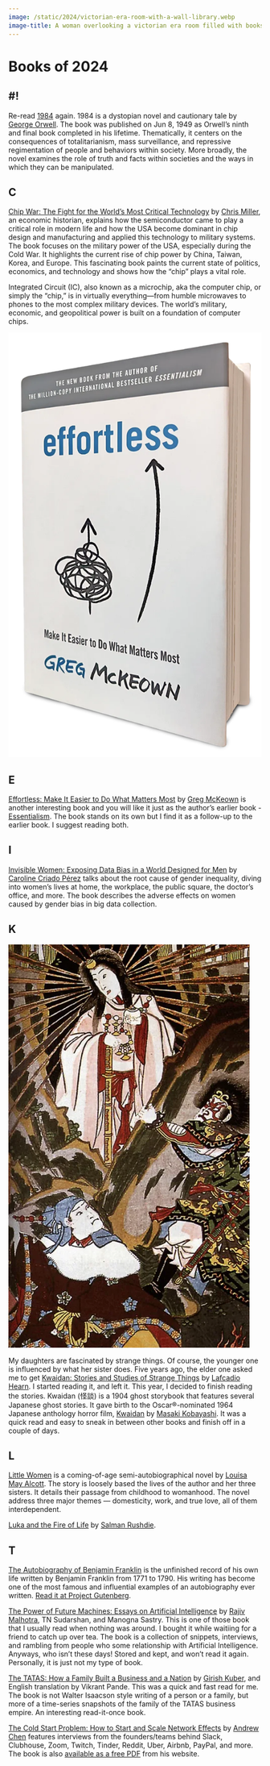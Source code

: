 ```yaml
---
image: /static/2024/victorian-era-room-with-a-wall-library.webp
image-title: A woman overlooking a victorian era room filled with books.
---
```


# Books of 2024

## #!

Re-read [1984](/2024/1984/) again. 1984 is a dystopian novel and cautionary tale by [George Orwell](https://en.wikipedia.org/wiki/George_Orwell). The book was published on Jun 8, 1949 as Orwell’s ninth and final book completed in his lifetime. Thematically, it centers on the consequences of totalitarianism, mass surveillance, and repressive regimentation of people and behaviors within society. More broadly, the novel examines the role of truth and facts within societies and the ways in which they can be manipulated.

## C

[Chip War: The Fight for the World’s Most Critical Technology](https://en.wikipedia.org/wiki/Chip_War:_The_Fight_for_the_World%27s_Most_Critical_Technology) by [Chris Miller](https://www.christophermiller.net), an economic historian, explains how the semiconductor came to play a critical role in modern life and how the USA become dominant in chip design and manufacturing and applied this technology to military systems. The book focuses on the military power of the USA, especially during the Cold War. It highlights the current rise of chip power by China, Taiwan, Korea, and Europe. This fascinating book paints the current state of politics, economics, and technology and shows how the “chip” plays a vital role.

Integrated Circuit (IC), also known as a microchip, aka the computer chip, or simply the “chip,” is in virtually everything—from humble microwaves to phones to the most complex military devices. The world’s military, economic, and geopolitical power is built on a foundation of computer chips.

![Effortless](/static/2024/book-effortless.webp)

## E

[Effortless: Make It Easier to Do What Matters Most](https://gregmckeown.com/books/effortless/) by [Greg McKeown](https://en.wikipedia.org/wiki/Greg_McKeown_(author)) is another interesting book and you will like it just as the author’s earlier book - [Essentialism](https://gregmckeown.com/books/essentialism/). The book stands on its own but I find it as a follow-up to the earlier book. I suggest reading both.

## I

[Invisible Women: Exposing Data Bias in a World Designed for Men](https://en.wikipedia.org/wiki/Invisible_Women%3A_Exposing_Data_Bias_in_a_World_Designed_for_Men) by [Caroline Criado Pérez](https://en.wikipedia.org/wiki/Caroline_Criado_Perez) talks about the root cause of gender inequality, diving into women’s lives at home, the workplace, the public square, the doctor’s office, and more. The book describes the adverse effects on women caused by gender bias in big data collection.

## K

<img class="small right" src="/static/2024/book-kwaidan.webp" alt="Kwaidan">

My daughters are fascinated by strange things. Of course, the younger one is influenced by what her sister does. Five years ago, the elder one asked me to get [Kwaidan: Stories and Studies of Strange Things](https://en.wikipedia.org/wiki/Kwaidan%3A_Stories_and_Studies_of_Strange_Things) by [Lafcadio Hearn](https://en.wikipedia.org/wiki/Lafcadio_Hearn). I started reading it, and left it. This year, I decided to finish reading the stories. Kwaidan (怪談) is a 1904 ghost storybook that features several Japanese ghost stories. It gave birth to the Oscar®-nominated 1964 Japanese anthology horror film, [Kwaidan](https://en.wikipedia.org/wiki/Kwaidan_(film)) by [Masaki Kobayashi](https://en.wikipedia.org/wiki/Masaki_Kobayashi). It was a quick read and easy to sneak in between other books and finish off in a couple of days.

## L

[Little Women](https://en.wikipedia.org/wiki/Little_Women) is a coming-of-age semi-autobiographical novel by [Louisa May Alcott](https://en.wikipedia.org/wiki/Louisa_May_Alcott). The story is loosely based  the lives of the author and her three sisters. It details their passage from childhood to womanhood. The novel address three major themes — domesticity, work, and true love, all of them interdependent.

[Luka and the Fire of Life](https://en.wikipedia.org/wiki/Luka_and_the_Fire_of_Life) by [Salman Rushdie](https://en.wikipedia.org/wiki/Salman_Rushdie).

## T

[The Autobiography of Benjamin Franklin](https://en.wikipedia.org/wiki/The_Autobiography_of_Benjamin_Franklin) is the unfinished record of his own life written by Benjamin Franklin from 1771 to 1790. His writing has become one of the most famous and influential examples of an autobiography ever written. [Read it at Project Gutenberg](https://www.gutenberg.org/ebooks/148).

[The Power of Future Machines: Essays on Artificial Intelligence](https://www.rajivmalhotra.com/product/the-power-of-future-machines) by [Rajiv Malhotra](https://www.rajivmalhotra.com), TN Sudarshan, and Manogna Sastry. This is one of those book that I usually read when nothing was around. I bought it while waitiing for a friend to catch up over tea. The book is a collection of snippets, interviews, and rambling from people who some relationship with Artificial Intelligence. Anyways, who isn’t these days! Stored and kept, and won’t read it again. Personally, it is just not my type of book.

[The TATAS: How a Family Built a Business and a Nation](https://www.amazon.com/Tatas-Family-Built-Business-Nation/dp/9352779371) by [Girish Kuber](https://mr.wikipedia.org/wiki/गिरीश_कुबेर), and English translation by Vikrant Pande. This was a quick and fast read for me. The book is not Walter Isaacson style writing of a person or a family, but more of a time-series snapshots of the family of the TATAS business empire. An interesting read-it-once book.

[The Cold Start Problem: How to Start and Scale Network Effects](https://www.coldstart.com) by [Andrew Chen](http://andrewchen.com/) features interviews from the founders/teams behind Slack, Clubhouse, Zoom, Twitch, Tinder, Reddit, Uber, Airbnb, PayPal, and more. The book is also [available as a free PDF](http://andrewchen.com/wp-content/uploads/2022/01/ColdStartProb_9780062969743_AS0928_cc20_Final.pdf) from his website.